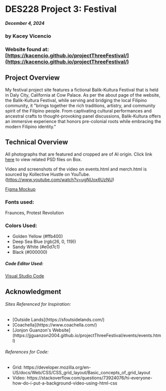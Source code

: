 # DES228 Project 3: Festival
##### December 4, 2024 ######
### by Kacey Vicencio ###
### Website found at: [https://kacencio.github.io/projectThreeFestival/](https://kacencio.github.io/projectThreeFestival/) ###

## Project Overview 
My festival project site features a fictional Balik-Kultura Festival that is held in Daly City, California at Cow Palace. As per the about page of the website, the Balik-Kultura Festival, while serving and bridging the local Filipino community, it "brings together the rich traditions, artistry, and community spirit of the Filipino people. From captivating cultural performances and ancestral crafts to thought-provoking panel discussions, Balik-Kultura offers an immersive experience that honors pre-colonial roots while embracing the modern Filipino identity."

## Technical Overview 
All photographs that are featured and cropped are of AI origin. Click link [here](https://sfsu.box.com/s/14nev1snyq1k3min95bqjh97ycm6sbtz) to view related PSD files on Box.

Video and screenshots of the video on events.html and merch.html is sourced by Kollective Hustle  on YouTube. (https://www.youtube.com/watch?v=ugNUox6UzNU)

[Figma Mockup](https://www.figma.com/proto/knBKT2tFeYkM4v1xXSe68y/Balik-Kultura-Festival-Wireframes?node-id=0-1&t=PHy9RBMStHNHBfk6-1)

### Fonts used: 
Fraunces, Protest Revolution

### Colors Used:
<ul>
<li>Golden Yellow (#ffb400)</li>
<li>Deep Sea Blue (rgb(26, 0, 119))</li>
<li>Sandy White (#e0d7c1)</li>
<li>Black (#000000)</li>
</ul>

##### Code Editor Used: #####
[Visual Studio Code](https://code.visualstudio.com/)

## Acknowledgment
###### Sites Referenced for Inspiration: ######
<ul>
    <li>[Outside Lands](https://sfoutsidelands.com/)</li>
    <li>[Coachella](https://www.coachella.com/)</li>
    <li>[Jonjon Guanzon's Website](https://jjguanzon2004.github.io/projectThreeFestival/events/events.html)</li>
</ul>

 ###### References for Code: ######
<ul>
<li>Grid: https://developer.mozilla.org/en-US/docs/Web/CSS/CSS_grid_layout/Basic_concepts_of_grid_layout</li>
<li>Video: https://stackoverflow.com/questions/73924076/hi-everyone-how-do-i-put-a-background-video-using-html-css</li>
</ul>
